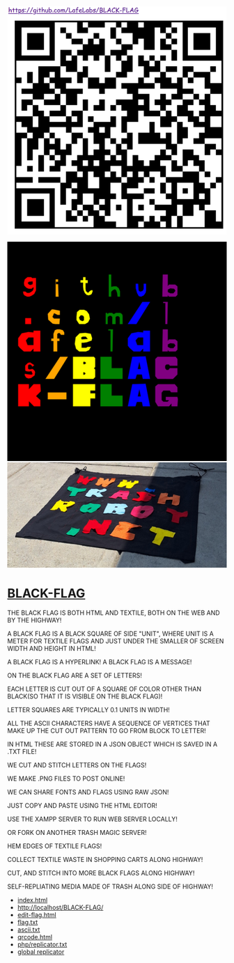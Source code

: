 ![](qrcode.png)

![](GITHUBFLAG.PNG)
![](FLAG-ON-STREET.PNG)

# [BLACK-FLAG](https://www.github.com/LafeLabs/BLACK-FLAG)


THE BLACK FLAG IS BOTH HTML AND TEXTILE, BOTH ON THE WEB AND BY THE HIGHWAY!

A BLACK FLAG IS A BLACK SQUARE OF SIDE "UNIT", WHERE UNIT IS A METER FOR TEXTILE FLAGS AND JUST UNDER THE SMALLER OF SCREEN WIDTH AND HEIGHT IN HTML!

A BLACK FLAG IS A HYPERLINK!
A BLACK FLAG IS A MESSAGE!

ON THE BLACK FLAG ARE A SET OF LETTERS! 

EACH LETTER IS CUT OUT OF A SQUARE OF COLOR OTHER THAN BLACK(SO THAT IT IS VISIBLE ON THE BLACK FLAG)!  

LETTER SQUARES ARE TYPICALLY 0.1 UNITS IN WIDTH!

ALL THE ASCII CHARACTERS HAVE A SEQUENCE OF VERTICES THAT MAKE UP THE CUT OUT PATTERN TO GO FROM BLOCK TO LETTER!

IN HTML THESE ARE STORED IN A JSON OBJECT WHICH IS SAVED IN A .TXT FILE!

WE CUT AND STITCH LETTERS ON THE FLAGS!

WE MAKE .PNG FILES TO POST ONLINE!

WE CAN SHARE FONTS AND FLAGS USING RAW JSON!

JUST COPY AND PASTE USING THE HTML EDITOR!

USE THE XAMPP SERVER TO RUN WEB SERVER LOCALLY!

OR FORK ON ANOTHER TRASH MAGIC SERVER!

HEM EDGES OF TEXTILE FLAGS!

COLLECT TEXTILE WASTE IN SHOPPING CARTS ALONG HIGHWAY!

CUT, AND STITCH INTO MORE BLACK FLAGS ALONG HIGHWAY!

SELF-REPLIATING MEDIA MADE OF TRASH ALONG SIDE OF HIGHWAY!

 - [index.html](index.html)
 - [http://localhost/BLACK-FLAG/](http://localhost/BLACK-FLAG/)
 - [edit-flag.html](edit-flag.html)
 - [flag.txt](flag.txt)
 - [ascii.txt](ascii.txt)
 - [qrcode.html](qrcode.html)
 - [php/replicator.txt](php/replicator.txt)
 - [global replicator](https://raw.githubusercontent.com/lafelabs/BLACK-FLAG/refs/heads/main/php/replicator.txt)